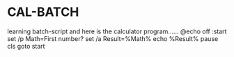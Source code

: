 # CAL-BATCH
learning batch-script and here is the calculator program......
@echo off
:start
set /p Math=First number?
set /a Result=%Math%
echo %Result%
pause
cls
goto start
